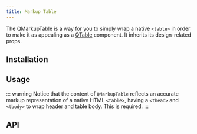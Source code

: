 ```yaml
---
title: Markup Table
---
```


The QMarkupTable is a way for you to simply wrap a native `<table>` in order to make it as appealing as a [QTable](/vue-components/table) component. It inherits its design-related props.

## Installation
<doc-installation components="QMarkupTable" />

## Usage
::: warning
Notice that the content of `QMarkupTable` reflects an accurate markup representation of a native HTML `<table>`, having a `<thead>` and `<tbody>` to wrap header and table body. This is required.
:::

<doc-example title="Basic" file="QMarkupTable/Basic" />

<doc-example title="Separators" file="QMarkupTable/Separators" />

<doc-example title="Using a dark background" file="QMarkupTable/Dark" />

<doc-example title="Customization" file="QMarkupTable/Customization" />

## API
<doc-api file="QMarkupTable" />
